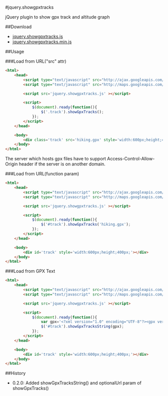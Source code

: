 #jquery.showgpxtracks

jQuery plugin to show gpx track and altitude graph

##Download

* [jquery.showgpxtracks.js](https://raw.github.com/kssfilo/jquery.showgpxtracks/master/dist/jquery.showgpxtracks.js)
* [jquery.showgpxtracks.min.js](https://raw.github.com/kssfilo/jquery.showgpxtracks/master/dist/jquery.showgpxtracks.min.js)

##Usage

###Load from URL("src" attr)

```html
<html>
	<head>
		<script type="text/javascript" src="http://ajax.googleapis.com/ajax/libs/jquery/1.5.0/jquery.min.js"></script>
		<script type="text/javascript" src="http://maps.googleapis.com/maps/api/js?libraries=geometry&language=en&sensor=false"></script>

		<script src='jquery.showgpxtracks.js' ></script>

		<script>
			$(document).ready(function(){
				$('.track').showGpxTracks();
			});
		</script>
	</head>

	<body>
		<div class='track' src='hiking.gpx' style='width:600px;height;400px;'></div>
	</body>
</html>
```

The server which hosts gpx files have to support Access-Control-Allow-Origin header if the server is on another domain.

###Load from URL(function param)

```html
<html>
	<head>
		<script type="text/javascript" src="http://ajax.googleapis.com/ajax/libs/jquery/1.5.0/jquery.min.js"></script>
		<script type="text/javascript" src="http://maps.googleapis.com/maps/api/js?libraries=geometry&language=en&sensor=false"></script>

		<script src='jquery.showgpxtracks.js' ></script>

		<script>
			$(document).ready(function(){
				$('#track').showGpxTracks('hiking.gpx');
			});
		</script>
	</head>

	<body>
		<div id='track' style='width:600px;height;400px;'></div>
	</body>
</html>
```

###Load from GPX Text

```html
<html>
	<head>
		<script type="text/javascript" src="http://ajax.googleapis.com/ajax/libs/jquery/1.5.0/jquery.min.js"></script>
		<script type="text/javascript" src="http://maps.googleapis.com/maps/api/js?libraries=geometry&language=en&sensor=false"></script>

		<script src='jquery.showgpxtracks.js' ></script>

		<script>
			$(document).ready(function(){
				var gpx='<?xml version="1.0" encoding="UTF-8"?><gpx version="1.1" xmlns="http://www.topografix.com/GPX/1/1"><trk><trkseg><trkpt lat="35.365968055555555" lon="138.73368555555555"><ele>3680.0</ele></trkpt><trkpt lat="35.36499416666667" lon="138.73331305555556"><ele>3712.0</ele></trkpt><trkpt lat="35.36499416666667" lon="138.73331305555556"><ele>3712.0</ele></trkpt><trkpt lat="35.36493166666666" lon="138.73317333333333"><ele>3712.0</ele></trkpt></trkseg></trk></gpx>';
				$('#track').showGpxTracksString(gpx);
			});
		</script>
	</head>

	<body>
		<div id='track' style='width:600px;height;400px;'></div>
	</body>
</html>
```

##History

* 0.2.0: Added showGpxTracksString() and optionalUrl param of showGpxTracks()


